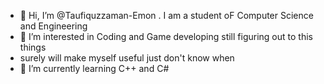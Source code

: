 - 👋 Hi, I’m @Taufiquzzaman-Emon . I am a student oF Computer Science and Engineering
- 👀 I’m interested in Coding and Game developing still figuring out to this things
- surely will make myself useful just don't know when
- 🌱 I’m currently learning C++ and C#

<!---
Taufiquzzaman-Emon/Taufiquzzaman-Emon is a ✨ special ✨ repository because its `README.md` (this file) appears on your GitHub profile.
You can click the Preview link to take a look at your changes.
--->
